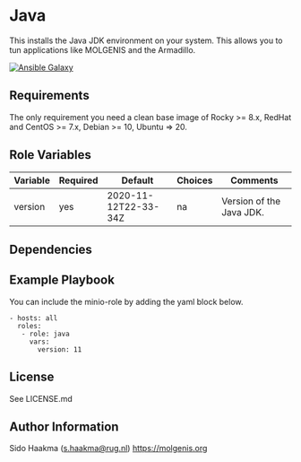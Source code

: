 Java
=========
This installs the Java JDK environment on your system. This allows you to tun applications like MOLGENIS and the Armadillo.

[![Ansible Galaxy](https://img.shields.io/badge/ansible--galaxy-java-blue.svg)](https://galaxy.ansible.com/molgenis/molgenis8/)

Requirements
------------
The only requirement you need a clean base image of Rocky >= 8.x, RedHat and CentOS >= 7.x, Debian >= 10, Ubuntu => 20.

Role Variables
--------------
| Variable              | Required | Default                           | Choices  | Comments                 |
|-----------------------|----------|-----------------------------------|----------|--------------------------| 
| version               | yes      | 2020-11-12T22-33-34Z              | na       | Version of the Java JDK. |

Dependencies
------------

Example Playbook
----------------
You can include the minio-role by adding the yaml block below.

    - hosts: all
      roles:
       - role: java
         vars:
           version: 11
                   
License
-------
See LICENSE.md

Author Information
------------------
Sido Haakma (s.haakma@rug.nl)
https://molgenis.org